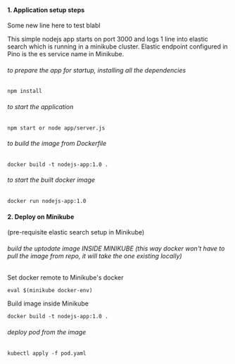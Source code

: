 #### 1. Application setup steps

  Some new line here to test blabl

This simple nodejs app starts on port 3000 and logs 1 line into elastic search which is running in a minikube cluster. Elastic endpoint configured in Pino is the es service name in Minikube.

###### to prepare the app for startup, installing all the dependencies 
    
    npm install

###### to start the application

    npm start or node app/server.js

###### to build the image from Dockerfile

    docker build -t nodejs-app:1.0 .

###### to start the built docker image

    docker run nodejs-app:1.0


#### 2. Deploy on Minikube

(pre-requisite elastic search setup in Minikube)

###### build the uptodate image INSIDE MINIKUBE (this way docker won't have to pull the image from repo, it will take the one existing locally)

Set docker remote to Minikube's docker

    eval $(minikube docker-env) 

Build image inside Minikube

    docker build -t nodejs-app:1.0 .

###### deploy pod from the image

    kubectl apply -f pod.yaml

